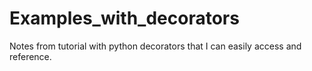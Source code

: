 # Examples_with_decorators
Notes from tutorial with python decorators that I can easily access and reference.
